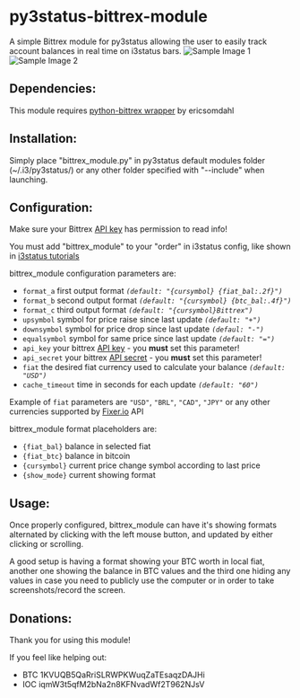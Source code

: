 # py3status-bittrex-module
A simple Bittrex module for py3status allowing the user to easily track account balances in real time on i3status bars.
![Sample Image 1](https://i.gyazo.com/9091e1d188179a333314e799c51b182d.png)
![Sample Image 2](https://i.gyazo.com/ef0790173530b92c69540130bde91f33.png)
## Dependencies:
This module requires [python-bittrex wrapper](https://github.com/ericsomdahl/python-bittrex) by ericsomdahl

## Installation:
Simply place "bittrex_module.py" in py3status default modules folder (~/.i3/py3status/) or any other folder specified with "--include" when launching.

## Configuration:
Make sure your Bittrex [API key](https://bittrex.com/Manage#sectionApi) has permission to read info!

You must add "bittrex_module" to your "order" in i3status config, like shown in [i3status tutorials](https://i3wm.org/i3status/manpage.html#_configuration)

bittrex_module configuration parameters are:

* `format_a` first output format *`(default: "{cursymbol} {fiat_bal:.2f}")`*
* `format_b` second output format *`(default: "{cursymbol} {btc_bal:.4f}")`*
* `format_c` third output format *`(default: "{cursymbol}Bittrex")`*
* `upsymbol` symbol for price raise since last update *`(default: "+")`*
* `downsymbol` symbol for price drop since last update *`(defaul: "-")`*
* `equalsymbol` symbol for same price since last update *`(default: "=")`*
* `api_key` your bittrex [API key](https://bittrex.com/Manage#sectionApi) - you **must** set this parameter!
* `api_secret` your bittrex [API secret](https://bittrex.com/Manage#sectionApi) - you **must** set this parameter!
* `fiat` the desired fiat currency used to calculate your balance *`(default: "USD")`*
* `cache_timeout` time in seconds for each update *`(default: "60")`*

Example of `fiat` parameters are `"USD"`, `"BRL"`, `"CAD"`, `"JPY"` or any other currencies supported by [Fixer.io](http://fixer.io/) API

bittrex_module format placeholders are:

* `{fiat_bal}` balance in selected fiat
* `{fiat_btc}` balance in bitcoin
* `{cursymbol}` current price change symbol according to last price
* `{show_mode}` current showing format


## Usage:
Once properly configured, bittrex_module can have it's showing formats alternated by clicking with the left mouse button, and updated by either clicking or scrolling.

A good setup is having a format showing your BTC worth in local fiat, another one showing the balance in BTC values and the third one hiding any values in case you need to publicly use the computer or in order to take screenshots/record the screen.

## Donations:
Thank you for using this module!

If you feel like helping out:

* BTC 1KVUQB5QaRriSLRWPKWuqZaTEsaqzDAJHi
* IOC iqmW3t5qfM2bNa2n8KFNvadWf2T962NJsV
